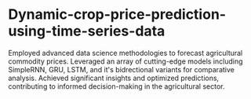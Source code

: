 # Dynamic-crop-price-prediction-using-time-series-data
Employed advanced data science methodologies to forecast agricultural commodity prices. Leveraged an array of cutting-edge models including SimpleRNN, GRU, LSTM,  and it's bidrectional variants for comparative analysis. Achieved significant insights and optimized predictions, contributing to informed decision-making in the agricultural sector.
